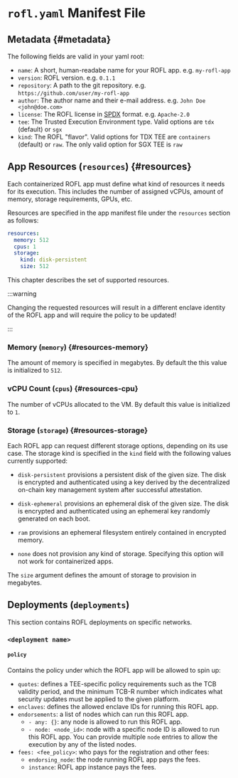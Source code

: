 # `rofl.yaml` Manifest File

## Metadata {#metadata}

The following fields are valid in your yaml root:

- `name`: A short, human-readabe name for your ROFL app. e.g. `my-rofl-app`
- `version`: ROFL version. e.g. `0.1.1`
- `repository`: A path to the git repository. e.g.
  `https://github.com/user/my-rofl-app`
- `author`: The author name and their e-mail address. e.g.
  `John Doe <john@doe.com>`
- `license`: The ROFL license in [SPDX] format. e.g. `Apache-2.0`
- `tee`: The Trusted Execution Environment type. Valid options are `tdx`
  (default) or `sgx`
- `kind`: The ROFL "flavor". Valid options for TDX TEE are `containers`
  (default) or `raw`. The only valid option for SGX TEE is `raw`

[SPDX]: https://spdx.org/licenses/

## App Resources (`resources`) {#resources}

Each containerized ROFL app must define what kind of resources it needs for its
execution. This includes the number of assigned vCPUs, amount of memory, storage
requirements, GPUs, etc.

Resources are specified in the app manifest file under the `resources` section
as follows:

```yaml
resources:
  memory: 512
  cpus: 1
  storage:
    kind: disk-persistent
    size: 512
```

This chapter describes the set of supported resources.

:::warning

Changing the requested resources will result in a different enclave identity of
the ROFL app and will require the policy to be updated!

:::

### Memory (`memory`) {#resources-memory}

The amount of memory is specified in megabytes. By default the this value is
initialized to `512`.

### vCPU Count (`cpus`) {#resources-cpu}

The number of vCPUs allocated to the VM. By default this value is initialized to
`1`.

### Storage (`storage`) {#resources-storage}

Each ROFL app can request different storage options, depending on its use case.
The storage kind is specified in the `kind` field with the following values
currently supported:

- `disk-persistent` provisions a persistent disk of the given size. The disk is
  encrypted and authenticated using a key derived by the decentralized on-chain
  key management system after successful attestation.

- `disk-ephemeral` provisions an ephemeral disk of the given size. The disk is
  encrypted and authenticated using an ephemeral key randomly generated on each
  boot.

- `ram` provisions an ephemeral filesystem entirely contained in encrypted
  memory.

- `none` does not provision any kind of storage. Specifying this option will not
  work for containerized apps.

The `size` argument defines the amount of storage to provision in megabytes.

## Deployments (`deployments`)

This section contains ROFL deployments on specific networks.

### `<deployment name>`

#### `policy`

Contains the policy under which the ROFL app will be allowed to spin up:

- `quotes`: defines a TEE-specific policy requirements such as the TCB validity
  period, and the minimum TCB-R number which indicates what security updates
  must be applied to the given platform.
- `enclaves`: defines the allowed enclave IDs for running this ROFL app.
- `endorsements`: a list of nodes which can run this ROFL app.
  - `- any: {}`: any node is allowed to run this ROFL app.
  - `- node: <node_id>`: node with a specific node ID is allowed to run this
    ROFL app. You can provide multiple `node` entries to allow the execution by
    any of the listed nodes.
- `fees: <fee_policy>`: who pays for the registration and other fees:
  - `endorsing_node`: the node running ROFL app pays the fees.
  - `instance`: ROFL app instance pays the fees.
